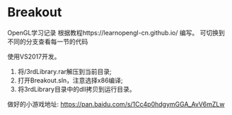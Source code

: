 # Breakout
OpenGL学习记录
根据教程https://learnopengl-cn.github.io/ 编写。
可切换到不同的分支查看每一节的代码

使用VS2017开发。

1. 将/3rdLibrary.rar解压到当前目录;
2. 打开Breakout.sln，注意选择x86编译;
3. 将3rdLibrary目录中的dll拷贝到运行目录。

做好的小游戏地址:
https://pan.baidu.com/s/1Cc4p0hdgymGGA_AvV6mZLw
